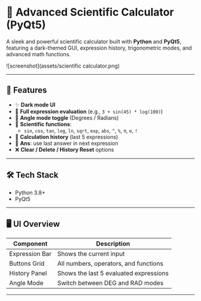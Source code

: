 # 🧮 Advanced Scientific Calculator (PyQt5)

A sleek and powerful scientific calculator built with **Python** and **PyQt5**, featuring a dark-themed GUI, expression history, trigonometric modes, and advanced math functions.

![screenshot](assets/scientific calculator.png)

---

## 🚀 Features

- ✨ **Dark mode UI**
- 🧠 **Full expression evaluation** (e.g., `3 + sin(45) * log(100)`)
- 📐 **Angle mode toggle** (Degrees / Radians)
- 🧮 **Scientific functions**:
  - `sin`, `cos`, `tan`, `log`, `ln`, `sqrt`, `exp`, `abs`, `^`, `%`, `π`, `e`, `!`
- 🧾 **Calculation history** (last 5 expressions)
- 🔁 **Ans**: use last answer in next expression
- ❌ **Clear / Delete / History Reset** options

---

## 🛠️ Tech Stack

- Python 3.8+
- PyQt5

---

## 🖥️ UI Overview

| Component     | Description                            |
|---------------|----------------------------------------|
| Expression Bar| Shows the current input                |
| Buttons Grid  | All numbers, operators, and functions  |
| History Panel | Shows the last 5 evaluated expressions |
| Angle Mode    | Switch between DEG and RAD modes       |

---
